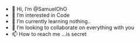 - 👋 Hi, I’m @SamuelOhO
- 👀 I’m interested in Code
- 🌱 I’m currently learning nothing..
- 💞️ I’m looking to collaborate on everything with you
- 📫 How to reach me ...is secret

<!---
SamuelOhO/SamuelOhO is a ✨ special ✨ repository because its `README.md` (this file) appears on your GitHub profile.
You can click the Preview link to take a look at your changes.
--->
